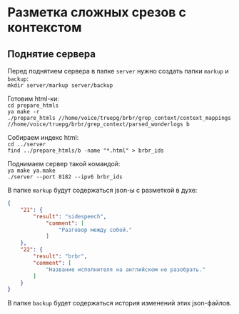 # Разметка сложных срезов с контекстом

## Поднятие сервера

Перед поднятием сервера в папке `server` нужно создать папки `markup` и `backup`: \
`mkdir server/markup server/backup`

Готовим html-ки: \
`cd prepare_htmls` \
`ya make -r` \
`./prepare_htmls //home/voice/truepg/brbr/grep_context/context_mappings //home/voice/truepg/brbr/grep_context/parsed_wonderlogs b`

Cобираем индекс html: \
`cd ../server` \
`find ../prepare_htmls/b -name "*.html" > brbr_ids`

Поднимаем сервер такой командой: \
`ya make ya.make` \
`./server --port 8182 --ipv6 brbr_ids`

В папке `markup` будут содержаться json-ы с разметкой в духе:
```json
{
    "21": {
        "result": "sidespeech",
            "comment": [
                "Разговор между собой."
            ]
    },
    "22": {
        "result": "brbr",
        "comment": [
            "Название исполнителя на английском не разобрать."
        ]
    }
}
```
В папке `backup` будет содержаться история изменений этих json-файлов. 

